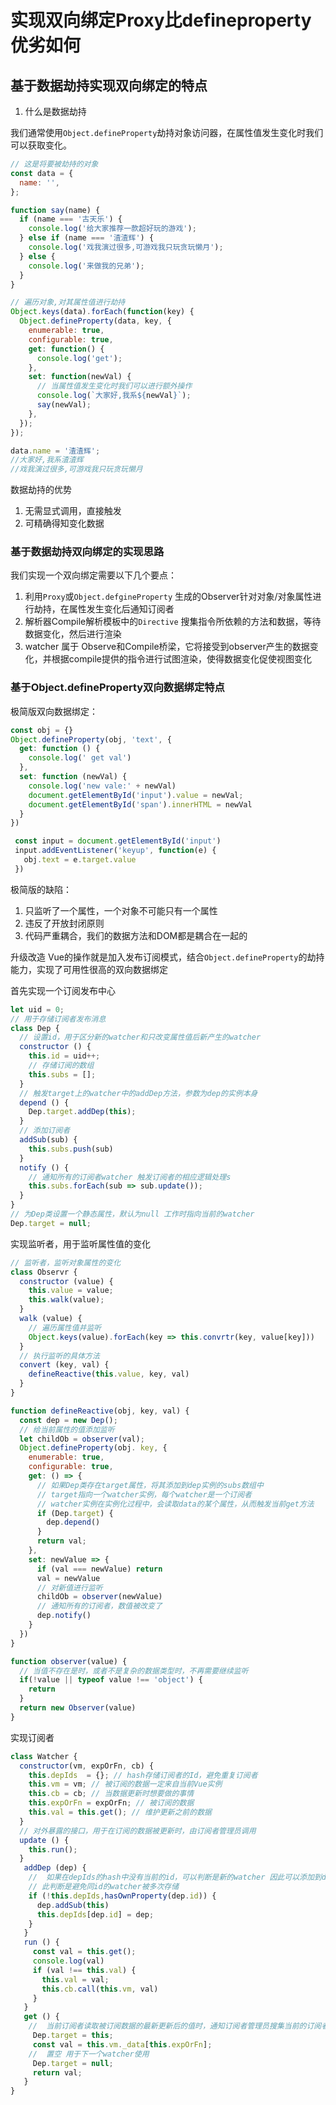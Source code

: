 # 实现双向绑定Proxy比defineproperty优劣如何


## 基于数据劫持实现双向绑定的特点

1. 什么是数据劫持

我们通常使用`Object.defineProperty`劫持对象访问器，在属性值发生变化时我们可以获取变化。

````javascript
// 这是将要被劫持的对象
const data = {
  name: '',
};

function say(name) {
  if (name === '古天乐') {
    console.log('给大家推荐一款超好玩的游戏');
  } else if (name === '渣渣辉') {
    console.log('戏我演过很多,可游戏我只玩贪玩懒月');
  } else {
    console.log('来做我的兄弟');
  }
}

// 遍历对象,对其属性值进行劫持
Object.keys(data).forEach(function(key) {
  Object.defineProperty(data, key, {
    enumerable: true,
    configurable: true,
    get: function() {
      console.log('get');
    },
    set: function(newVal) {
      // 当属性值发生变化时我们可以进行额外操作
      console.log(`大家好,我系${newVal}`);
      say(newVal);
    },
  });
});

data.name = '渣渣辉';
//大家好,我系渣渣辉
//戏我演过很多,可游戏我只玩贪玩懒月

````

数据劫持的优势
1. 无需显式调用，直接触发
2. 可精确得知变化数据

### 基于数据劫持双向绑定的实现思路

我们实现一个双向绑定需要以下几个要点：
1. 利用`Proxy`或`Object.defgineProperty` 生成的Observer针对对象/对象属性进行劫持，在属性发生变化后通知订阅者
2. 解析器Compile解析模板中的`Directive` 搜集指令所依赖的方法和数据，等待数据变化，然后进行渲染
3. watcher 属于 Observe和Compile桥梁，它将接受到observer产生的数据变化，并根据compile提供的指令进行试图渲染，使得数据变化促使视图变化


### 基于Object.defineProperty双向数据绑定特点

极简版双向数据绑定：

````javascript
const obj = {}
Object.defineProperty(obj, 'text', {
  get: function () {
    console.log(' get val')
  },
  set: function (newVal) {
    console.log('new vale:' + newVal)
    document.getElementById('input').value = newVal;
    document.getElementById('span').innerHTML = newVal
  }
})

 const input = document.getElementById('input')
 input.addEventListener('keyup', function(e) {
   obj.text = e.target.value
 })
````

极简版的缺陷： 
1. 只监听了一个属性，一个对象不可能只有一个属性
2. 违反了开放封闭原则
3. 代码严重耦合，我们的数据方法和DOM都是耦合在一起的

升级改造
Vue的操作就是加入发布订阅模式，结合`Object.defineProperty`的劫持能力，实现了可用性很高的双向数据绑定

首先实现一个订阅发布中心 
````javascript
let uid = 0;
// 用于存储订阅者发布消息
class Dep {
  // 设置id，用于区分新的watcher和只改变属性值后新产生的watcher
  constructor () {
    this.id = uid++;
    // 存储订阅的数组
    this.subs = [];
  }
  // 触发target上的watcher中的addDep方法，参数为dep的实例本身
  depend () {
    Dep.target.addDep(this);
  }
  // 添加订阅者
  addSub(sub) {
    this.subs.push(sub)
  }
  notify () {
    // 通知所有的订阅者watcher 触发订阅者的相应逻辑处理s
    this.subs.forEach(sub => sub.update());
  }
}
// 为Dep类设置一个静态属性，默认为null 工作时指向当前的watcher
Dep.target = null;
````

实现监听者，用于监听属性值的变化

````javascript
// 监听者，监听对象属性的变化
class Observr {
  constructor (value) {
    this.value = value;
    this.walk(value);
  }
  walk (value) {
    // 遍历属性值并监听
    Object.keys(value).forEach(key => this.convrtr(key, value[key]))
  }
  // 执行监听的具体方法
  convert (key, val) {
    defineReactive(this.value, key, val)
  }
}

function defineReactive(obj, key, val) {
  const dep = new Dep();
  // 给当前属性的值添加监听
  let childOb = observer(val);
  Object.defineProperty(obj. key, {      
    enumerable: true,
    configurable: true,
    get: () => {
      // 如果Dep类存在target属性，将其添加到dep实例的subs数组中
      // target指向一个watcher实例，每个watcher是一个订阅者
      // watcher实例在实例化过程中，会读取data的某个属性，从而触发当前get方法
      if (Dep.target) {
        dep.depend()
      }
      return val;
    },
    set: newValue => {
      if (val === newValue) return
      val = newValue
      // 对新值进行监听
      childOb = observer(newValue)
      // 通知所有的订阅者，数值被改变了
      dep.notify()
    }
  })
}

function observer(value) {
  // 当值不存在是时，或者不是复杂的数据类型时，不再需要继续监听
  if(!value || typeof value !== 'object') {
    return
  }
  return new Observer(value)
}
````

实现订阅者

````javascript
class Watcher {
  constructor(vm, expOrFn, cb) {
    this.depIds  = {}; // hash存储订阅者的Id，避免重复订阅者
    this.vm = vm; // 被订阅的数据一定来自当前Vue实例
    this.cb = cb; // 当数据更新时想要做的事情
    this.expOrFn = expOrFn; // 被订阅的数据
    this.val = this.get(); // 维护更新之前的数据
  }
  // 对外暴露的接口，用于在订阅的数据被更新时，由订阅者管理员调用
  update () {
    this.run();
  }
   addDep (dep) {
    //  如果在depIds的hash中没有当前的id，可以判断是新的watcher 因此可以添加到dep的数组中存储，
    // 此判断是避免同id的watcher被多次存储
    if (!this.depIds,hasOwnProperty(dep.id)) {
      dep.addSub(this)
      this.depIds[dep.id] = dep;
    }
   }
   run () {
     const val = this.get();
     console.log(val)
     if (val !== this.val) {
       this.val = val;
       this.cb.call(this.vm, val)
     }
   }
   get () {
    //  当前订阅者读取被订阅数据的最新更新后的值时，通知订阅者管理员搜集当前的订阅者
     Dep.target = this;
     const val = this.vm._data[this.expOrFn];
    //  置空 用于下一个watcher使用
     Dep.target = null;
     return val;
   }
}
````


